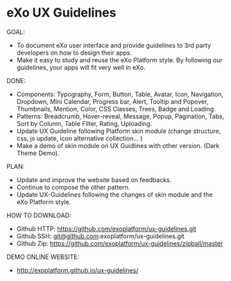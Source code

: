 eXo UX Guidelines
====================

GOAL: 
- To document eXo user interface and provide guidelines to 3rd party developers on how to design their apps.
- Make it easy to study and reuse the eXo Platform style. By following our guidelines, your apps will fit very well in eXo.

DONE:
- Components: Typography, Form, Button, Table, Avatar, Icon, Navigation, Dropdown, Mini Calendar, Progress bar, Alert, Tooltip and Popover, Thumbnails, Mention, Color, CSS Classes, Trees, Badge and Loading.
- Patterns: Breadcrumb, Hover-reveal, Message, Popup, Pagination, Tabs, Sort by Column, Table Filter, Rating, Uploading.
- Update UX Guideline following Platform skin module (change structure, css, js update, icon alternative collection... )
- Make a demo of skin module on UX Guidlines with other version. (Dark Theme Demo).


PLAN:
- Update and improve the website based on feedbacks.
- Continue to compose the other pattern.
- Update UX-Guidelines following the changes of skin module and the eXo Platform style.

HOW TO DOWNLOAD:
- Github HTTP: https://github.com/exoplatform/ux-guidelines.git
- Github SSH: git@github.com:exoplatform/ux-guidelines.git
- Github Zip: https://github.com/exoplatform/ux-guidelines/zipball/master

DEMO ONLINE WEBSITE:
- http://exoplatform.github.io/ux-guidelines/





